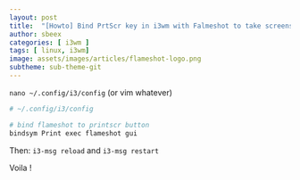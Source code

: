 ```yaml
---
layout: post
title:  "[Howto] Bind PrtScr key in i3wm with Falmeshot to take screenshots"
author: sbeex
categories: [ i3wm ]
tags: [ linux, i3wm]
image: assets/images/articles/flameshot-logo.png
subtheme: sub-theme-git
---
```


`nano ~/.config/i3/config` (or vim whatever)

```bash
# ~/.config/i3/config

# bind flameshot to printscr button
bindsym Print exec flameshot gui
```

Then:
`i3-msg reload` and `i3-msg restart`

Voila !
